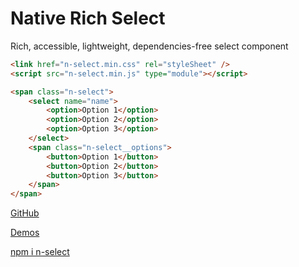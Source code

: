 # Native Rich Select

Rich, accessible, lightweight, dependencies-free select component

```html
<link href="n-select.min.css" rel="styleSheet" />
<script src="n-select.min.js" type="module"></script>

<span class="n-select">
	<select name="name">
		<option>Option 1</option>
		<option>Option 2</option>
		<option>Option 3</option>
	</select>
	<span class="n-select__options">
		<button>Option 1</button>
		<button>Option 2</button>
		<button>Option 3</button>
	</span>
</span>
```

[GitHub](https://github.com/radogado/n-select/)

[Demos](https://radogado.github.io/n-select/)

[npm i n-select](https://www.npmjs.com/package/n-select/)

